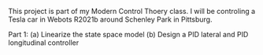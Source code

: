 This project is part of my Modern Control Thoery class. I will be controling a Tesla car in Webots R2021b around Schenley Park in Pittsburg.

Part 1:
(a) Linearize the state space model
(b) Design a PID lateral and PID longitudinal controller
